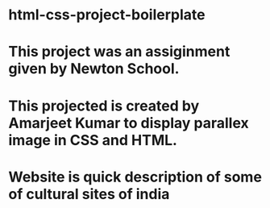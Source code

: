 # html-css-project-boilerplate
# This project was an assiginment given by Newton School. 
# This projected is created by Amarjeet Kumar to display parallex image in CSS and HTML. 
# Website is quick description of some of cultural sites of india

